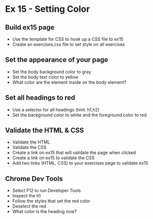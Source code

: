 # Ex 15 - Setting Color

## Build ex15 page
* Use the template for CSS to hook up a CSS file to ex15
* Create an exercises.css file to set style on all exercises

## Set the appearance of your page
* Set the body background color to gray
* Set the body text color to yellow
* What color are the element inside on the body element?

## Set all headings to red
* Use a selector for all headings (hint: h1,h2)
* Set the background color to white and the foreground color to red

## Validate the HTML & CSS
* Validate the HTML
* Validate the CSS
* Create a link on ex15 that will validate the page when clicked
* Create a link on ex15 to validate the CSS
* Add two links (HTML, CSS) to your exercises page to validate ex15

## Chrome Dev Tools
* Select F12 to run Developer Tools
* Inspect the h1
* Follow the styles that set the red color
* Deselect the red
* What color is the heading now?

